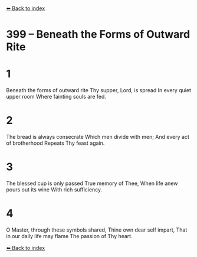[⬅️ Back to index](../README.md)

# 399 – Beneath the Forms of Outward Rite


# 1
Beneath the forms of outward rite
Thy supper, Lord, is spread
In every quiet upper room
Where fainting souls are fed.

# 2
The bread is always consecrate
Which men divide with men;
And every act of brotherhood
Repeats Thy feast again.

# 3
The blessed cup is only passed
True memory of Thee,
When life anew pours out its wine
With rich sufficiency.

# 4
O Master, through these symbols shared,
Thine own dear self impart,
That in our daily life may flame
The passion of Thy heart.

[⬅️ Back to index](../README.md)
